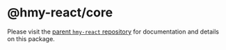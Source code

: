 # @hmy-react/core

Please visit the [parent `hmy-react` repository](https://github.com/harmony-one/hmy-react) for documentation and details on this package.
